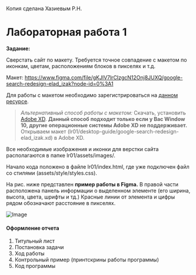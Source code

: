 Копия сделана Хазиевым Р.Н.





# Лабораторная работа 1
**Задание:**

Сверстать сайт по макету. Требуется точное совпадение с макетом по иконкам, цветам, расположениям блоков в пикселях
и т.д.
 
Макет: https://www.figma.com/file/gKJlV7lrCIzgcN12Onj8JUXQ/google-search-redesign-elad_izak?node-id=0%3A1 

Для работы с макетом необходимо зарегистрироваться на [данном ресурсе](https://www.figma.com). 

>*Альтернативный способ работы с макетом:*
Скачать, установить [Adobe XD](https://www.adobe.com/ru/products/xd.html).
**Данный способ подходит только если у Вас Window 10, 
другие операционные системы Adobe XD не поддерживает.**
Открываем макет (lr01/desktop-guide/google-search-redesign-elad_izak.xd)
в Adobe XD.

Все необходимые изображения и иконки для верстки сайта 
располагаются в папке lr01/assets/images/.

Начало кода положено в файле lr01/index.html, где уже подключен файл со стилями
(assets/style/styles.css).

На рис. ниже представлен **пример работы в Figma.**
В правой части расположена панель
информации о выделенном элементе (его ширина, высота, цвета, шрифты и тд.)
Красные линии от элемента и цифры рядом обозначают расстояние в пикселях.

![Image](https://github.com/julia9961/css-lessons/blob/master/lr01/03.png)

#### Оформление отчета
1. Титульный лист
2. Постановка задачи
3. Ход работы
4. Контрольный пример (принтскрины работы программы)
5. Код программы
